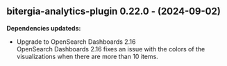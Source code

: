 ## bitergia-analytics-plugin 0.22.0 - (2024-09-02)

**Dependencies updateds:**

 * Upgrade to OpenSearch Dashboards 2.16\
   OpenSearch Dashboards 2.16 fixes an issue with the colors of the
   visualizations when there are more than 10 items.

